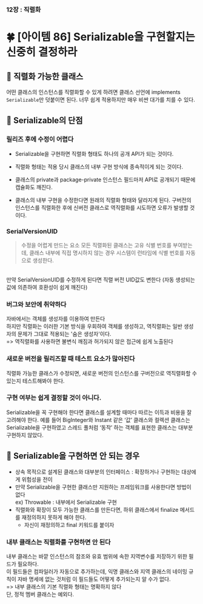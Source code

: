 ### 12장 : 직렬화
# 🍀 [아이템 86] Serializable을 구현할지는 신중히 결정하라

## 📒 직렬화 가능한 클래스
어떤 클래스의 인스턴스를 직렬화할 수 있게 하려면 클래스 선언에 implements `Serializable`만 덧붙이면 된다. 너무 쉽게 적용하지만 매우 비싼 대가를 치를 수 있다.

## 📒 Serializable의 단점
### 릴리즈 후에 수정이 어렵다
- Serializable을 구현하면 직렬화 형태도 하나의 공개 API가 되는 것이다. 
- 직렬화 형태는 적용 당시 클래스의 내부 구현 방식에 종속적이게 되는 것이다.
- 클래스의 private과 package-private 인스턴스 필드마저 API로 공개되기 때문에 캡슐화도 깨진다.

- 클래스의 내부 구현을 수정한다면 원래의 직렬화 형태와 달라지게 된다. 구버전의 인스턴스를 직렬화한 후에 신버전 클래스로 역직렬화를 시도하면 오류가 발생할 것이다.

### SerialVersionUID
> 수정을 어렵게 만드는 요소
모든 직렬화된 클래스는 고유 식별 번호를 부여받는데, 클래스 내부에 직접 명시하지 않는 경우 시스템이 런타임에 식별 번호를 자동으로 생성한다.

<br>만약 SerialVersionUID를 수정하게 된다면 직렬 버전 UID값도 변한다 (자동 생성되는 값에 의존하여 호환성이 쉽게 깨진다)

### 버그와 보안에 취약하다
자바에서는 객체를 생성자를 이용하여 만든다<br>
하지만 직렬화는 이러한 기본 방식을 우회하여 객체를 생성하고, 역직렬화는 일반 생성자의 문제가 그대로 적용되는 '숨은 생성자'이다.
<br> => 역직렬화를 사용하면 불변식 깨짐과 허가되지 않은 접근에 쉽게 노출된다 

### 새로운 버전을 릴리즈할 때 테스트 요소가 많아진다
직렬화 가능한 클래스가 수정되면, 새로운 버전의 인스턴스를 구버전으로 역직렬화할 수 있는지 테스트해봐야 한다.

### 구현 여부는 쉽게 결정할 것이 아니다.
Serializable을 꼭 구현해야 한다면 클래스를 설계할 때마다 따르는 이득과 비용을 잘 고려해야 한다. 예를 들어 BigInteger와 Instant 같은 ‘값’ 클래스와 컬렉션 클래스는 Serializable을 구현하였고 스레드 풀처럼 ‘동작’ 하는 객체를 표현한 클래스는 대부분 구현하지 않았다.

## 📒 Serializable을 구현하면 안 되는 경우
- 상속 목적으로 설계된 클래스와 대부분의 인터페이스 : 확장하거나 구현하는 대상에게 위험성을 전이
- 만약 Serializable을 구현한 클래스만 지원하는 프레임워크를 사용한다면 방법이 없다<br>
ex) Throwable : 내부에서 Serializable 구현
- 직렬화와 확장이 모두 가능한 클래스를 만든다면, 하위 클래스에서 finalize 메서드를 재정의하지 못하게 해야 한다.
    - 자신이 재정의하고 final 키워드를 붙이자

### 내부 클래스는 직렬화를 구현하면 안 된다
내부 클래스는 바깥 인스턴스의 참조와 유효 범위에 속한 지역변수를 저장하기 위한 필드가 필요하다. <br>이 필드들은 컴파일러가 자동으로 추가하는데, 익명 클래스와 지역 클래스의 네이밍 규칙이 자바 명세에 없는 것처럼 이 필드들도 어떻게 추가되는지 알 수가 없다. <br>
=> 내부 클래스의 기본 직렬화 형태는 명확하지 않다<br> 단, 정적 멤버 클래스는 예외다.